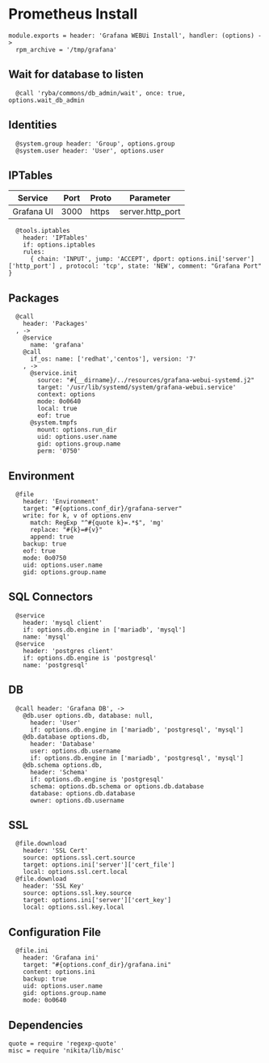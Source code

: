 
# Prometheus Install

    module.exports = header: 'Grafana WEBUi Install', handler: (options) ->
      rpm_archive = '/tmp/grafana'

## Wait for database to listen

      @call 'ryba/commons/db_admin/wait', once: true, options.wait_db_admin

## Identities

      @system.group header: 'Group', options.group
      @system.user header: 'User', options.user

## IPTables

| Service    | Port  | Proto  | Parameter          |
|------------|-------|--------|--------------------|
| Grafana UI | 3000  | https  | server.http_port  |

      @tools.iptables
        header: 'IPTables'
        if: options.iptables
        rules:
          { chain: 'INPUT', jump: 'ACCEPT', dport: options.ini['server']['http_port'] , protocol: 'tcp', state: 'NEW', comment: "Grafana Port" }

## Packages

      @call
        header: 'Packages'
      , ->
        @service
          name: 'grafana'
        @call
          if_os: name: ['redhat','centos'], version: '7'
        , ->
          @service.init
            source: "#{__dirname}/../resources/grafana-webui-systemd.j2"
            target: '/usr/lib/systemd/system/grafana-webui.service'
            context: options
            mode: 0o0640
            local: true
            eof: true
          @system.tmpfs
            mount: options.run_dir
            uid: options.user.name
            gid: options.group.name
            perm: '0750'

## Environment

      @file
        header: 'Environment'
        target: "#{options.conf_dir}/grafana-server"
        write: for k, v of options.env
          match: RegExp "^#{quote k}=.*$", 'mg'
          replace: "#{k}=#{v}"
          append: true
        backup: true
        eof: true
        mode: 0o0750
        uid: options.user.name
        gid: options.group.name

## SQL Connectors

      @service
        header: 'mysql client'
        if: options.db.engine in ['mariadb', 'mysql']
        name: 'mysql'
      @service
        header: 'postgres client'
        if: options.db.engine is 'postgresql'
        name: 'postgresql'

## DB

      @call header: 'Grafana DB', ->
        @db.user options.db, database: null,
          header: 'User'
          if: options.db.engine in ['mariadb', 'postgresql', 'mysql']
        @db.database options.db,
          header: 'Database'
          user: options.db.username
          if: options.db.engine in ['mariadb', 'postgresql', 'mysql']
        @db.schema options.db,
          header: 'Schema'
          if: options.db.engine is 'postgresql'
          schema: options.db.schema or options.db.database
          database: options.db.database
          owner: options.db.username

## SSL

      @file.download
        header: 'SSL Cert'
        source: options.ssl.cert.source
        target: options.ini['server']['cert_file']
        local: options.ssl.cert.local
      @file.download
        header: 'SSL Key'
        source: options.ssl.key.source
        target: options.ini['server']['cert_key']
        local: options.ssl.key.local

## Configuration File

      @file.ini
        header: 'Grafana ini'
        target: "#{options.conf_dir}/grafana.ini"
        content: options.ini
        backup: true
        uid: options.user.name
        gid: options.group.name
        mode: 0o0640

## Dependencies

    quote = require 'regexp-quote'
    misc = require 'nikita/lib/misc'
